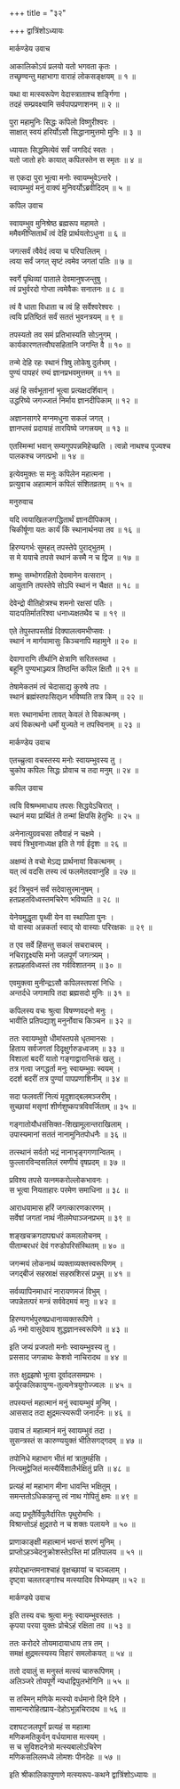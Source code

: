 +++
title = "३२"

+++
द्वात्रिंशोऽध्यायः   
  
मार्कण्डेय उवाच  
  
आकालिकोऽयं प्रलयो यतो भगवता कृतः ।  
तच्छृण्वन्तु महाभागा वाराहं लोकसङ्क्षयम् ॥ १ ॥  
  
यथा वा मत्स्यरूपेण वेदास्त्राताश्च शर्ङ्गिणा ।  
तदहं सम्प्रवक्ष्यामि सर्वपापप्रणाशनम् ॥ २ ॥  
  
पुरा महामुनिः सिद्धः कपिलो विष्णुरीश्वरः ।  
साक्षात् स्वयं हरिर्योऽसौ सिद्धानामुत्तमो मुनिः ॥ ३ ॥  
  
ध्यायतः सिद्धमित्येवं सर्वं जगदिदं स्वतः ।  
यतो जातो हरेः कायात् कपिलस्तेन स स्मृतः ॥ ४ ॥  
  
स एकदा पुरा भूत्वा मनोः स्वायम्भुवेऽन्तरे ।  
स्वायम्भुवं मनुं वाक्यं मुनिवर्योऽब्रवीदिदम् ॥ ५ ॥  
  
कपिल उवाच   
  
स्वायम्भुव मुनिश्रेष्ठ ब्रह्मरूप महामते ।  
ममैवमीप्सितार्थं त्वं देहि प्रार्थयतोऽधुना ॥ ६ ॥  
  
जगत्सर्वं त्वैवेदं त्वया च परिपालितम् ।  
त्वया सर्वं जगत् सृष्टं त्वमेव जगतां पतिः ॥ ७ ॥  
  
स्वर्गे पृथिव्यां पाताले देवमानुषजन्तुषु ।  
त्वं प्रभुर्वरदो गोप्ता त्वमेवैकः सनातनः ॥ ८ ॥  
  
त्वं वै धाता विधाता च त्वं हि सर्वेश्वरेश्वरः ।  
त्वयि प्रतिष्ठितं सर्वं सततं भुवनत्रयम् ॥ ९ ॥  
  
तपस्यतो तव समं प्रतिभास्यति सोऽनुगम् ।  
कार्यकारणतत्त्वौघसहितानि जगन्ति वै ॥ १० ॥  
  
तन्मे देहि रहः स्थानं त्रिषु लोकेषु दुर्लभम् ।  
पुण्यं पापहरं रम्यं ज्ञानप्रभवमुत्तमम् ॥ ११ ॥  
  
अहं हि सर्वभूतानां भूत्वा प्रत्यक्षदर्शिवान् ।  
उद्धरिष्ये जगज्जातं निर्माय ज्ञानदीपिकाम् ॥ १२ ॥  
  
अज्ञानसागरे मग्नमधुना सकलं जगत् ।  
ज्ञानप्लवं प्रदायाहं तारयिष्ये जगत्त्रयम् ॥ १३ ॥  
  
एतस्मिन्मां भवान् सम्यगुपपन्नमिहेच्छति । त्वन्नो नाथश्च पूज्यश्च   
पालकश्च जगत्प्रभो ॥ १४ ॥  
  
इत्येवमुक्तः स मनुः कपिलेन महात्मना ।  
प्रत्युवाच अहात्मानं कपिलं संशितव्रतम् ॥ १५ ॥  
  
मनुरुवाच   
  
यदि त्वयाखिलजगद्धितार्थं ज्ञानदीपिकाम् ।  
चिकीर्षूणा यतः कार्यं किं स्थानार्थनया तव ॥ १६ ॥  
  
हिरण्यगर्भः सुमहत् तपस्तेपे पुराद्भुतम् ।  
स मे ययाचे तपसे स्थानं कस्मै न च द्विज ॥ १७ ॥  
  
शम्भुः सम्भोगरहितो देवमानेन वत्सरान् ।  
आयुतानि तपस्तेपे सोऽपि स्थानं न चैक्षत ॥ १८ ॥  
  
देवेन्द्रो वीतिहोत्रश्च शमनो रक्षसां पतिः ।  
यादःपतिर्मातरिश्वा धनाध्यक्षतथैव च ॥ १९ ॥  
  
एते तेपुस्तपस्तीव्रं दिक्पालत्वमभीप्सवः ।  
स्थानं न मार्गयामासुः किञ्चनापि महामुने ॥ २० ॥  
  
देवागाराणि तीर्थानि क्षेत्राणि सरितस्तथा ।  
बहूनि पुण्यभाञ्ज्यत्र तिष्ठन्ति कपिल क्षितौ ॥ २१ ॥  
  
तेषामेकतमं त्वं चेदासाद्य कुरुषे तपः ।  
स्थानं ब्रह्मंस्तपःसिद्ध्र्न भविष्यति तत्र किम् ॥ २२ ॥  
  
मत्तः स्थानार्थना तावत् केवलं ते विकत्थनम् ।  
अयं विकत्थनो धर्मो युज्यते न तपस्विनाम् ॥ २३ ॥  
  
मार्कण्डेय उवाच   
  
एतच्च्रुत्वा वचस्तस्य मनोः स्वायम्भुवस्य तु ।  
चुकोप कपिलः सिद्धः प्रोवाच च तदा मनुम् ॥ २४ ॥  
  
कपिल उवाच   
  
त्वयि विश्रम्भमाधाय तपसः सिद्धयेऽचिरात् ।  
स्थानं मया प्रार्थितं ते तन्मां क्षिपसि हेतुभिः ॥ २५ ॥  
  
अनेनात्युग्रवचसा तवैवाहं न चक्षमे ।  
स्वयं त्रिभुवनाध्यक्ष इति ते गर्व ईदृशः ॥ २६ ॥  
  
अक्षम्यं ते वचो मेऽद्य प्रार्थनायां विकत्थनम् ।  
यत् त्वं वदसि तस्य त्वं फलमेतदवाप्नुहि ॥ २७ ॥  
  
इदं त्रिभुवनं सर्वं सदेवासुरमानुषम् ।  
हतप्रहतविध्वस्तमचिरेण भविष्यति ॥ २८ ॥  
  
येनेयमुद्धृता पृथ्वी येन वा स्थापिता पुनः ।  
यो वास्या अन्नकर्ता स्वाद् यो वास्याः परिरक्षकः ॥ २९ ॥  
  
त एव सर्वे हिंसन्तु सकलं सचराचरम् ।  
नचिराद्द्रक्ष्यसि मनो जलपूर्णं जगत्त्र्यम् ।  
हतप्रहतविध्वस्तं तव गर्वविशातनम् ॥ ३० ॥  
  
एवमुक्त्वा मुनीन्द्रऽसौ कपिलस्तपसां निधिः ।  
अन्तर्दधे जगामापि तदा ब्रह्मसदो मुनिः ॥ ३१ ॥  
  
कपिलस्य वचः श्रुत्वा विषण्णवदनो मनुः ।  
भावीति प्रतिपद्याशु मनुर्नोवाच किञ्चन ॥ ३२ ॥  
  
ततः स्वायम्भुवो धीमांस्तपसे धृतमानसः ।  
हिताय सर्वजगतां दिदृक्षुर्गरुडध्वजम् ॥ ३३ ॥  
विशालां बदरीं यातो गङ्गाद्वारान्तिकं खलु ।  
तत्र गत्वा जगद्धर्ता मनुः स्वायम्भुवः स्वयम् ।  
ददर्श बदरीं तत्र पुण्यां पापप्रणाशिनीम् ॥ ३४ ॥  
  
सदा फलवतीं नित्यं मृदुशाद्बलमञ्जरीम् ।  
सुच्छायां मसृणां शीर्णशुष्कपत्रविवर्जिताम् ॥ ३५ ॥  
  
गङ्गातोयौधसंसिक्त-शिखामूलान्तराखिलाम् ।  
उपास्यमानां सततं नानामुनितपोधनैः ॥ ३६ ॥  
  
तत्स्थानं सर्वतो भद्रं नानाभृङ्गगणान्वितम् ।  
फुल्लारविन्दसलिलं रमणीयं वृषप्रदम् ॥ ३७ ॥  
  
प्रविश्य तपसे यत्नमकरोल्लोकभावनः ।  
स भूत्वा नियताहारः परमेण समाधिना ॥ ३८ ॥  
  
आराधयामास हरिं जगत्कारणकारणम् ।  
सर्वेषां जगतां नाथं नीलमेघाञ्जनप्रभम् ॥ ३९ ॥  
  
शङ्खचक्रगदापद्मधरं कमललोचनम् ।  
पीताम्बरधरं देवं गरुडोपरिसंस्थितम् ॥ ४० ॥  
  
जगन्मयं लोकनाथं व्यक्ताव्यक्तस्वरूपिणम् ।  
जगद्बीजं सहस्राक्षं सहस्रशिरसं प्रभुम् ॥ ४१ ॥  
  
सर्वव्यापिनमाधारं नारायणमजं विभुम् ।  
जपन्नेतत्परं मन्त्रं सर्ववेदमयं मनुः ॥ ४२ ॥  
  
हिरण्यगर्भपुरुषप्रधानाव्यक्तरूपिणे ।  
ॐ नमो वासुदेवाय शुद्धज्ञानस्वरूपिणे ॥ ४३ ॥  
  
इति जप्यं प्रजपतो मनोः स्वायम्भुवस्य तु ।  
प्रससाद जगन्नाथः केशवो नाचिरादथ ॥ ४४ ॥  
  
ततः क्षुद्रझषो भूत्वा दूर्वादलसमप्रभः ।  
कर्पूरकलिकायुग्म-तुल्यनेत्रयुगोज्ज्वलः ॥ ४५ ॥  
  
तपस्यन्तं महात्मानं मनुं स्वायम्भुवं मुनिम् ।  
आससाद तदा क्षुद्रमत्स्यरूपी जनार्दनः ॥ ४६ ॥  
  
उवाच तं महात्मानं मनुं स्वायम्भुवं तदा ।  
सुसन्त्रस्तं स कारुण्ययुक्तं भीतिसगद्गदम् ॥ ४७ ॥  
  
तपोनिधे महाभाग भीतं मां त्रातुमर्हसि ।  
नित्यमुद्वेजितं मत्स्यैर्विशालैर्भक्षितुं प्रति ॥ ४८ ॥  
  
प्रत्यहं मां महाभाग मीना धावन्ति भक्षितुम् ।  
समन्ततोऽधिकाहन्तु त्वं नाथ गोपितुं क्षमः ॥ ४९ ॥  
  
अद्य प्रभूतैर्विपुलैर्दारितः पृथुरोमभिः ।  
विश्रान्तोऽहं क्षुद्रतरो न च शक्तः पलायने ॥ ५० ॥  
  
प्राणाकाङ्क्षी महात्मानं भवन्तं शरणं मुनिम् ।  
प्राप्तोऽहञ्चेदनुक्रोशस्तेऽस्ति मां प्रतिपालय ॥ ५१ ॥  
  
हयोद्भ्रान्तमनाश्चाहं वृक्षच्छायां च चञ्चलाम् ।  
दृष्ट्वा चलतरङ्गांश्च मत्स्यादिव विभेम्यहम् ॥ ५२ ॥  
  
मार्कण्ड्ये उवाच   
  
इति तस्य वचः श्रुत्वा मनुः स्वायम्भुवस्ततः ।  
कृपया परया युक्तः प्रोचेऽहं रक्षिता तव ॥ ५३ ॥  
  
ततः करोदरे तोयमादायाधाय तत्र तम् ।  
समक्षं क्षुद्रमत्स्यस्य विहारं समलोकयत् ॥ ५४ ॥  
  
ततो दयालुं स मनुस्तं मत्स्यं चारुरूपिणम् ।  
अलिञ्जरे तोयपूर्णे न्यधाद्विपुलभोगिनि ॥ ५५ ॥  
  
स तस्मिन् मणिके मत्स्यो वर्धमानो दिने दिने ।  
सामान्यरोहितप्राय-देहोऽभून्नचिरादथ ॥ ५६ ॥  
  
दशघटजलपूर्णं प्रत्यहं स महात्मा   
मणिकमतिकुर्वन् वर्धयामास मत्स्यम् ।  
स च सुविशदनेत्रो मत्स्यबालोऽचिरेण  
मणिकसलिलमध्ये लोमशः पीनदेहः ॥ ५७ ॥  
  
इति श्रीकालिकापुणाणे मत्स्यरूप-कथने द्वात्रिंशोऽध्यायः ॥  
